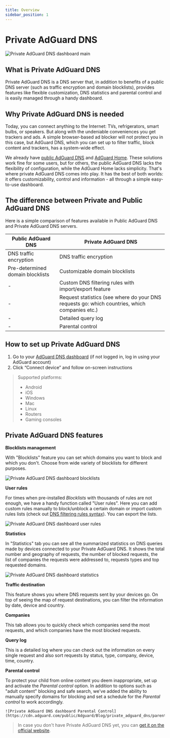 ```yaml
---
title: Overview
sidebar_position: 1
---
```


# Private AdGuard DNS

![Private AdGuard DNS dashboard main](https://cdn.adguard.com/public/Adguard/Blog/private_adguard_dns/main.png)

## What is Private AdGuard DNS

Private AdGuard DNS is a DNS server that, in addition to benefits of a public DNS server (such as traffic encryption and domain blocklists), provides features like flexible customization, DNS statistics and parental control and is easily managed through a handy dashboard.

## Why Private AdGuard DNS is needed

Today, you can connect anything to the Internet: TVs, refrigerators, smart bulbs, or speakers. But along with the undeniable conveniences you get trackers and ads. A simple browser-based ad blocker will not protect you in this case, but AdGuard DNS, which you can set up to filter traffic, block content and trackers, has a system-wide effect.

We already have [public AdGuard DNS](../public-dns/overview) and [AdGuard Home](https://github.com/AdguardTeam/AdGuardHome). These solutions work fine for some users, but for others, the public AdGuard DNS lacks the flexibility of configuration, while the AdGuard Home lacks simplicity. That's where private AdGuard DNS comes into play. It has the best of both worlds: it offers customizability, control and information - all through a simple easy-to-use dashboard.

## The difference between Private and Public AdGuard DNS

Here is a simple comparison of features available in Public AdGuard DNS and Private AdGuard DNS servers.

| Public AdGuard DNS  | Private AdGuard DNS |
| ----------- | ----------- |
| DNS traffic encryption      | DNS traffic encryption       |
| Pre-determined domain blocklists      | Customizable domain blocklists      |
| -   | Custom DNS filtering rules with import/export feature
| -   | Request statistics (see where do your DNS requests go: which countries, which companies etc.)        |
| -   | Detailed query log |
| -   | Parental control       |

## How to set up Private AdGuard DNS

1. Go to your [AdGuard DNS dashboard](https://adguard-dns.com/dashboard/) (if not logged in, log in using your AdGuard account)
2. Click “Connect device” and follow on-screen instructions

> Supported platforms: 
>- Android
>- iOS
>- Windows
>- Mac
>- Linux
>- Routers
>- Gaming consoles


## Private AdGuard DNS features

**Blocklists management**

With "Blocklists" feature you can set which domains you want to block and which you don't. Сhoose from wide variety of blocklists for different purposes.

![Private AdGuard DNS dashboard blocklists](https://cdn.adguard.com/public/Adguard/Blog/private_adguard_dns/blocklists.png)

**User rules**

For times when pre-installed *Blocklists* with thousands of rules are not enough, we have a handy function called "User rules". Here you can add custom rules manually to block/unblock a certain domain or import custom rules lists (check out [DNS filtering rules syntax](../general/dns-filtering-syntax)). You can export the lists.

![Private AdGuard DNS dashboard user rules](https://cdn.adguard.com/public/Adguard/Blog/private_adguard_dns/import.png)

**Statistics**

In "Statistics" tab you can see all the summarized statistics on DNS queries made by devices connected to your Private AdGuard  DNS. It shows the total number and geography of requests, the number of blocked requests, the list of companies the requests were addressed to, requests types and top requested domains.

![Private AdGuard DNS dashboard statistics](https://cdn.adguard.com/public/Adguard/Blog/private_adguard_dns/statistics.png)

**Traffic destination**

This feature shows you where DNS requests sent by your devices go. On top of seeing the map of request destinations, you can filter the information by date, device and country.

**Companies**

This tab allows you to quickly check which companies send the most requests, and which companies have the most blocked requests. 

**Query log**

This is a detailed log where you can check out the information on every single request and also sort requests by status, type, company, device, time, country.

**Parental control**

To protect your child from online content you deem inappropriate, set up and activate the *Parental control* option. In addition to options such as "adult content" blocking and safe search, we've added the ability to manually specify domains for blocking and set a schedule for the *Parental control* to work accordingly.

    ![Private AdGuard DNS dashboard Parental Control](https://cdn.adguard.com/public/Adguard/Blog/private_adguard_dns/parental_control.png)
        
>In case you don't have Private AdGuard DNS yet, you can [get it on the official website](https://adguard-dns.com/).